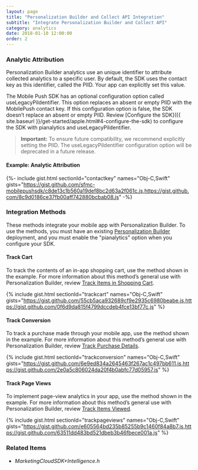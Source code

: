 ```yaml
---
layout: page
title: "Personalization Builder and Collect API Integration"
subtitle: "Integrate Personalization Builder and Collect API"
category: analytics
date: 2018-01-10 12:00:00
order: 2
---
```


### Analytic Attribution

Personalization Builder analytics use an unique identifier to attribute collected analytics to a specific user. By default, the SDK uses the contact key as this identifier, called the PIID. Your app can explicitly set this value.

The Mobile Push SDK has an optional configuration option called useLegacyPiIdentifier. This option replaces an absent or empty PIID with the MobilePush contact key. If this configuration option is false, the SDK doesn’t replace an absent or empty PIID. Review [Configure the SDK]({{ site.baseurl }}/get-started/apple.html#4-configure-the-sdk) to configure the SDK with pianalytics and useLegacyPiIdentifier.

> **Important:** To ensure future compatibility, we recommend explicitly setting the PIID. The useLegacyPiIdentifier configuration option will be deprecated in a future release.

#### Example: Analytic Attribution
{%- include gist.html sectionId="contactkey" names="Obj-C,Swift" gists="https://gist.github.com/sfmc-mobilepushsdk/c8de13c1b560a19def8bc2d63a2f061c.js,https://gist.github.com/8c9d0186ce37fb00aff742880bcbab08.js" -%}

### Integration Methods

These methods integrate your mobile app with Personalization Builder. To use the methods, you must have an existing [Personalization Builder](http://help.marketingcloud.com/en/documentation/personalization_builder) deployment, and you must enable the "pianalytics" option when you configure your SDK.

#### Track Cart

To track the contents of an in-app shopping cart, use the method shown in the example. For more information about this method’s general use with Personalization Builder, review [Track Items in Shopping Cart](https://help.salesforce.com/articleView?id=mc_ctc_track_cart.htm&type=5).

{% include gist.html sectionId="trackcart" names="Obj-C,Swift" gists="https://gist.github.com/55cb5aca932689cf9e2935c6980beabe.js,https://gist.github.com/0f6d9da815f4799dccdeb4fce13bf77c.js" %}

#### Track Conversion

To track a purchase made through your mobile app, use the method shown in the example. For more information about this method’s general use with Personalization Builder, review [Track Purchase Details](https://help.salesforce.com/articleView?id=mc_ctc_track_conversion.htm&type=5).

{% include gist.html sectionId="trackconversion" names="Obj-C,Swift" gists="https://gist.github.com/6e9ed834a2645463f267ac1c497bb611.js,https://gist.github.com/2e0a5c806024da20f4b0abfc77d05957.js" %}

#### Track Page Views

To implement page-view analytics in your app, use the method shown in the example. For more information about this method’s general use with Personalization Builder, review [Track Items Viewed](https://help.salesforce.com/articleView?id=mc_ctc_track_page_view.htm&type=5).

{% include gist.html sectionId="trackpageviews" names="Obj-C,Swift" gists="https://gist.github.com/e605564bd235b85255b9c1460f84a8b7.js,https://gist.github.com/63511dd483bd521dbeb3b46fbece001a.js" %}

### Related Items
* _MarketingCloudSDK+Intelligence.h_
